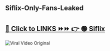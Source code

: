 
 ## Siflix-Only-Fans-Leaked

# <h2><a href="https://clipsfans.com/Siflix&ref=git">🔗 Click to LINKS ⏩⏩ 👉 🟢 Siflix </a></h2>

<a href="https://clipsfans.com/Siflix&ref=git" rel="nofollow" data-target="animated-image.originalLink"><img src="https://i.ibb.co.com/xMMVF88/686577567.gif" alt="Viral Video Original" style="max-width: 100%; display: inline-block;" data-target="animated-image.originalImage"></a>
